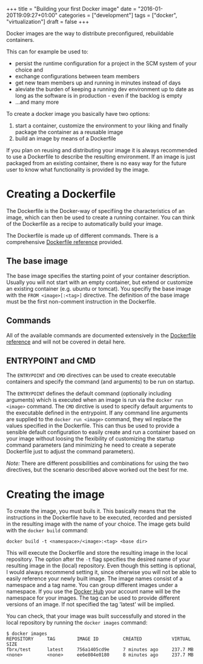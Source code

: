 +++
title = "Building your first Docker image"
date = "2016-01-20T19:09:27+01:00"
categories = ["development"]
tags = ["docker", "virtualization"]
draft = false
+++

Docker images are the way to distribute preconfigured, rebuildable containers.

This can for example be used to:

- persist the runtime configuration for a project in the SCM system of your choice and
- exchange configurations between team members
- get new team members up and running in minutes instead of days
- aleviate the burden of keeping a running dev environment up to date as long as the software is in production - even if the backlog is empty
- ...and many more

To create a docker image you basically have two options:

1. start a container, customize the environment to your liking and finally package the container as a reusable image
1. build an image by means of a Dockerfile

If you plan on reusing and distributing your image it is always recommended to use a Dockerfile to describe the resulting environment. If an image is just packaged from an existing container, there is no easy way for the future user to know what functionality is provided by the image.

# Creating a Dockerfile

The Dockerfile is the Docker-way of specifiing the characteristics of an image, which can then be used to create a running container. You can think of the Dockerfile as a recipe to automatically build your image.

The Dockerfile is made up of different commands. There is a comprehensive [Dockerfile reference](https://docs.docker.com/engine/reference/builder/) provided.

## The base image

The base image specifies the starting point of your container description. Usually you will not start with an empty container, but extend or customize an existing container (e.g. ubuntu or tomcat). You specifiy the base image with the ```FROM <image>[:<tag>]``` directive. The definition of the base image must be the first non-comment instruction in the Dockerfile.

## Commands

All of the available commands are documented extensively in the [Dockerfile reference](https://docs.docker.com/engine/reference/builder/) and will not be covered in detail here.

## ENTRYPOINT and CMD

The ```ENTRYPOINT``` and ```CMD``` directives can be used to create executable containers and specify the command (and arguments) to be run on startup.

The ```ENTRYPOINT``` defines the default command (optionally including arguments) which is executed when an image is run via the ```docker run <image>``` command.
The ```CMD``` dirctive is used to specify default arguments to the executable defined in the entrypoint. If any command line arguments are supplied to the ```docker run <image>``` command, they wil replace the values specified in the Dockerfile. This can thus be used to provide a sensible default configuration to easily create and run a container based on your image without loosing the flexibility of customizing the startup command parameters (and minimizing he need to create a seperate Dockerfile just to adjust the command parameters).

*Note:* There are different possibilities and combinations for using the two directives, but the scenario described above worked out the best for me.

# Creating the image

To create the image, you must buils it. This basically means that the instructions in the Dockerfile have to be executed, recorded and persisted in the resulting image with the name of your choice. The image gets build with the ```docker build``` command:

```
docker build -t <namespace>/<image>:<tag> <base dir>
```

This will execute the Dockerfile and store the resulting image in the local repository. The option after the ```-t``` flag specifies the desired name of your resulting image in the (local) repository. Even though this setting is optional, I would always recommend setting it, since otherwise you will not be able to easily reference your newly built image. 
The image names consist of a namespace and a tag name. You can group different images under a namespace. If you use the [Docker Hub](https://hub.docker.com) your account name will be the namespace for your images.
The tag can be used to provide different versions of an image. If not specified the tag 'latest' will be implied.

You can check, that your image was built successfully and stored in the local repository by running the ```docker images``` command:

```
$ docker images
REPOSITORY     TAG        IMAGE ID         CREATED           VIRTUAL SIZE
fbrx/test      latest     756a1405cd9e     7 minutes ago     237.7 MB
<none>         <none>     ee6e804e0180     8 minutes ago     237.7 MB
```